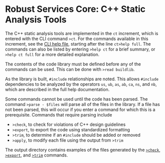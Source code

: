 # Robust Services Core: C++ Static Analysis Tools

The C++ static analysis tools are implemented in the `ct` increment,
which is entered with the CLI command `>ct`.  For the commands available
in this increment, see the [CLI help file](/docs/output/help.cli.txt),
starting after the line `ct>help full`.  The commands can also be listed
by entering `>help ct` for a brief summary, or `>help ct full` for a more
detailed explanation.

The contents of the code library must be defined before any of the commands
can be used. This can be done with `>read buildlib`.

As the library is built, `#include` relationships are noted.  This allows
`#include` dependencies to be analyzed by the operators `us`, `ub`, `as`,
`ab`, `ca`, `ns`, and `nb`, which are described in the full help documentation.

Some commands cannot be used until the code has been parsed.  The command
`>parse - $files` will parse all of the files in the library.  If a file has
not been parsed, this will occur if you enter a command for which this is a
prerequisite.  Commands that require parsing include

* `>check`, to check for violations of C++ design guidelines
* `>export`, to export the code using standardized formatting
* `>trim`, to determine if an `#include` should be added or removed
* `>apply`, to modify each file using the output from `>trim` 

The output directory contains examples of the files generated by the
[`>check`](/docs/output/rsc.check.txt), [`>export`](/docs/output/rsc.lib.txt),
and [`>trim`](/docs/output/rsc.trim.txt) commands.
